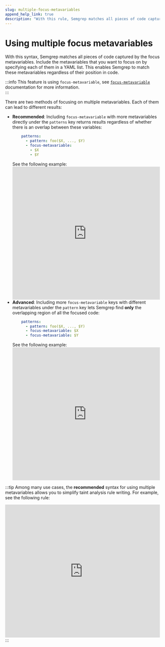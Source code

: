 ```yaml
---
slug: multiple-focus-metavariables
append_help_link: true
description: "With this rule, Semgrep matches all pieces of code captured by the focus metavariables."
---
```


# Using multiple focus metavariables

With this syntax, Semgrep matches all pieces of code captured by the focus metavariables. Include the metavariables that you want to focus on by specifying each of them in a YAML list. This enables Semgrep to match these metavariables regardless of their position in code.

:::info
This feature is using `focus-metavariable`, see [`focus-metavariable`](/writing-rules/rule-syntax/#focus-metavariable) documentation for more information.  
:::


There are two methods of focusing on multiple metavariables. Each of them can lead to different results:

- **Recommended**: Including `focus-metavariable` with more metavariables directly under the `patterns` key returns results regardless of whether there is an overlap between these variables:
    ```yaml
        patterns:
          - pattern: foo($X, ..., $Y)
          - focus-metavariable: 
            - $X
            - $Y
    ```
    See the following example:
    <iframe src="https://semgrep.dev/embed/editor?snippet=D602" border="0" frameBorder="0" width="100%" height="432"></iframe>
- **Advanced**: Including more `focus-metavariable` keys with different metavariables under the `pattern` key lets Semgrep find **only** the overlapping region of all the focused code:
    ```yaml
        patterns:
          - pattern: foo($X, ..., $Y)
          - focus-metavariable: $X
          - focus-metavariable: $Y
    ```
    See the following example:
    <iframe src="https://semgrep.dev/embed/editor?snippet=W4xy" border="0" frameBorder="0" width="100%" height="432"></iframe>

:::tip
Among many use cases, the **recommended** syntax for using multiple metavariables allows you to simplify taint analysis rule writing. For example, see the following rule:
<iframe src="https://semgrep.dev/embed/editor?snippet=w6Qx" border="0" frameBorder="0" width="100%" height="432"></iframe>
:::

<!-- Once this feature is no longer experimental, move the text under the ### `focus-metavariable` to docs/writing-rules/rule-syntax.md and change the # Using multiple focus metavariables header to level 4 (####) -->